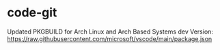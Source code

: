 # code-git
Updated PKGBUILD for Arch Linux and Arch Based Systems 
dev Version: https://raw.githubusercontent.com/microsoft/vscode/main/package.json
